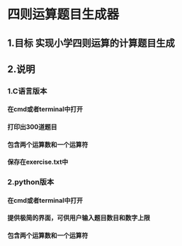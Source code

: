 # 四则运算题目生成器
## 1.目标 实现小学四则运算的计算题目生成
## 2.说明 
### 1.C语言版本
#### 在cmd或者terminal中打开
#### 打印出300道题目
#### 包含两个运算数和一个运算符
#### 保存在exercise.txt中
### 2.python版本
#### 在cmd或者terminal中打开
#### 提供极简的界面，可供用户输入题目数目和数字上限
#### 包含两个运算数和一个运算符
